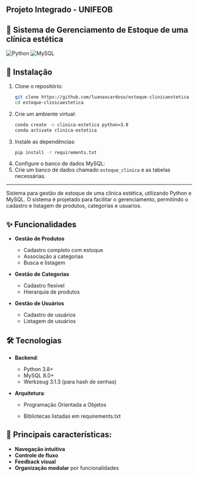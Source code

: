 ## Projeto Integrado - UNIFEOB
## 🚀 Sistema de Gerenciamento de Estoque de uma clínica estética

![Python](https://img.shields.io/badge/Python-3.8%2B-blue)
![MySQL](https://img.shields.io/badge/MySQL-8.0%2B-orange)


## 🔧 Instalação

1. Clone o repositório:
    ```bash
    git clone https://github.com/luanaxcardoso/estoque-clinicaestetica
    cd estoque-clinicaestetica
    ```
2. Crie um ambiente virtual:
    ```bash
    conda create -n clinica-estetica python=3.8
    conda activate clinica-estetica
    ```
3. Instale as dependências:
    ```bash 
    pip install -r requirements.txt
    ```
4. Configure o banco de dados MySQL:
5. Crie um banco de dados chamado `estoque_clinica` e as tabelas necessárias.

----------------------------------------------------------------------------

Sistema para gestão de estoque de uma clínica estética, utilizando Python e MySQL. O sistema é projetado para facilitar o gerenciamento, permitindo o cadastro e listagem de produtos, categorias e usuarios.

## ✨ Funcionalidades

- **Gestão de Produtos**
  - Cadastro completo com estoque
  - Associação a categorias
  - Busca e listagem

- **Gestão de Categorias**
  - Cadastro flexível
  - Hierarquia de produtos

- **Gestão de Usuários**
  - Cadastro de usuários
  - Listagem de usuários

## 🛠️ Tecnologias

- **Backend**:
  - Python 3.8+
  - MySQL 8.0+
  - Werkzeug 3.1.3 (para hash de senhas)

- **Arquitetura**:
  - Programação Orientada a Objetos

  - Bibliotecas listadas em requirements.txt
  
## 📂 Principais características:
- **Navegação intuitiva** 
- **Controle de fluxo** 
- **Feedback visual** 
- **Organização modular** por funcionalidades